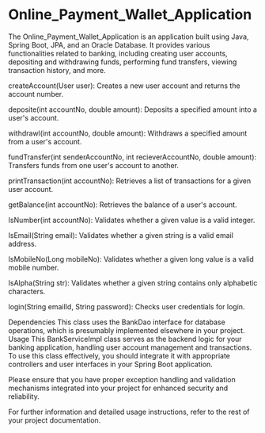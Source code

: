 # Online_Payment_Wallet_Application

The Online_Payment_Wallet_Application is an application built using Java, Spring Boot, JPA, and an Oracle Database. It provides various functionalities related to banking, including creating user accounts, depositing and withdrawing funds, performing fund transfers, viewing transaction history, and more.

createAccount(User user): Creates a new user account and returns the account number.

deposite(int accountNo, double amount): Deposits a specified amount into a user's account.

withdrawl(int accountNo, double amount): Withdraws a specified amount from a user's account.

fundTransfer(int senderAccountNo, int recieverAccountNo, double amount): Transfers funds from one user's account to another.

printTransaction(int accountNo): Retrieves a list of transactions for a given user account.

getBalance(int accountNo): Retrieves the balance of a user's account.

IsNumber(int accountNo): Validates whether a given value is a valid integer.

IsEmail(String email): Validates whether a given string is a valid email address.

IsMobileNo(Long mobileNo): Validates whether a given long value is a valid mobile number.

IsAlpha(String str): Validates whether a given string contains only alphabetic characters.

login(String emailId, String password): Checks user credentials for login.

Dependencies
This class uses the BankDao interface for database operations, which is presumably implemented elsewhere in your project.
Usage
This BankServiceImpl class serves as the backend logic for your banking application, handling user account management and transactions. To use this class effectively, you should integrate it with appropriate controllers and user interfaces in your Spring Boot application.

Please ensure that you have proper exception handling and validation mechanisms integrated into your project for enhanced security and reliability.

For further information and detailed usage instructions, refer to the rest of your project documentation.
